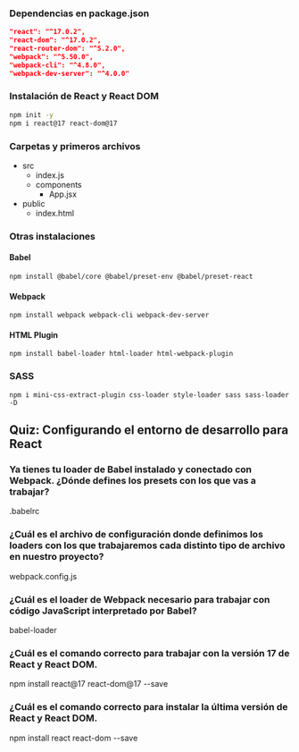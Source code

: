 ### Dependencias en package.json

```json
"react": "^17.0.2",
"react-dom": "^17.0.2",
"react-router-dom": "^5.2.0",
"webpack": "^5.50.0",
"webpack-cli": "^4.8.0",
"webpack-dev-server": "^4.0.0"
```

### Instalación de React y React DOM

```bash
npm init -y
npm i react@17 react-dom@17
```

### Carpetas y primeros archivos
- src
  - index.js
  - components
    - App.jsx
- public
  - index.html

### Otras instalaciones

#### Babel
```
npm install @babel/core @babel/preset-env @babel/preset-react
```
#### Webpack
```
npm install webpack webpack-cli webpack-dev-server 
```

#### HTML Plugin
```
npm install babel-loader html-loader html-webpack-plugin
```

### SASS
```
npm i mini-css-extract-plugin css-loader style-loader sass sass-loader -D
```

## Quiz: Configurando el entorno de desarrollo para React

### Ya tienes tu loader de Babel instalado y conectado con Webpack. ¿Dónde defines los presets con los que vas a trabajar?
.babelrc

### ¿Cuál es el archivo de configuración donde definimos los loaders con los que trabajaremos cada distinto tipo de archivo en nuestro proyecto?
webpack.config.js

### ¿Cuál es el loader de Webpack necesario para trabajar con código JavaScript interpretado por Babel?
babel-loader

### ¿Cuál es el comando correcto para trabajar con la versión 17 de React y React DOM.
npm install react@17 react-dom@17 --save

### ¿Cuál es el comando correcto para instalar la última versión de React y React DOM.
npm install react react-dom --save
